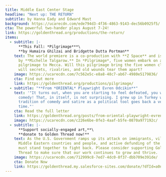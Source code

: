 ```yaml
---
title: Middle East Center Stage
headline: "Next up: THE RETURN"
subtitle: by Hanna Eady and Edward Mast
background: https://ucarecdn.com/ede794d3-4f36-4863-9143-dec56b0925f5/
cta: The powerful two-hander plays August 7-24!
link: https://goldenthread.org/productions/the-return/
items:
  - subtitle: |-
      **This Fall: *Pilgrimage***\
      **b﻿y Humaira Ghilzai and Bridgette Dutta Portman**
    text: T﻿he world premiere is a co-production with **Z Space** and is d﻿irected
      by **Michelle Talgarow.** In *Pilgrimage*, five women embark on a
      pilgrimage to Mecca. Will this pilgrimage bring the five women closer, or
      will secrets, rivalries, and old wounds tear them apart?
    image: https://ucarecdn.com/7c562e5c-e8a8-48c7-ab67-4980e5179836/
    cta: Find out more
    link: https://goldenthread.org/productions/pilgrimage/
  - subtitle: "**F﻿rom *ORIENTAL* Playwright Evren Odcikin**"
    text: '"﻿It turns out, when you are starting to feel defeated, you write a
      comedy! That, in itself, is not surprising. I grew up in Turkey where the
      tradition of comedy and satire as a political tool goes back a very long
      time."'
    cta: Read the full letter
    link: https://goldenthread.org/posts/from-oriental-playwright-evren-odcikin/
    image: https://ucarecdn.com/c226e6be-0fe3-4aaf-b5fe-0870a977192c/
  - subtitle: |-
      **S﻿upport socially-engaged art,**\
      **d﻿onate to Golden Thread now!**
    text: A﻿s the U.S. Government ramps up its attack on immigrants, vilification of
      Middle Eastern countries and people, and a﻿ctive defunding of the Arts, we
      must stand together to fight back. Please consider supporting Golden
      Thread to make sure that our work continues to grow and thrive.
    image: https://ucarecdn.com/712999c8-7ed7-4dc0-8f37-dbb709e391de/
    cta: Donate Now
    link: https://goldenthread.my.salesforce-sites.com/donate/?dfId=a0n3Z00000tn4RsQAI
---
```

